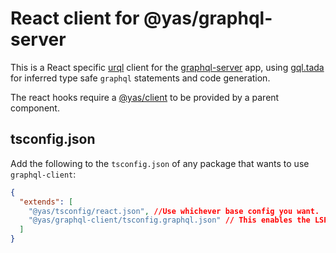 # React client for @yas/graphql-server

This is a React specific [urql](https://commerce.nearform.com/open-source/urql/) client for the [graphql-server](../../apps/graphql-server) app, using [gql.tada](https://gql-tada.0no.co/) for inferred type safe `graphql` statements and code generation.

The react hooks require a [@yas/client](../../libraries/query) to be provided by a parent component.

## tsconfig.json

Add the following to the `tsconfig.json` of any package that wants to use `graphql-client`:

```json
{
  "extends": [
    "@yas/tsconfig/react.json", //Use whichever base config you want.
    "@yas/graphql-client/tsconfig.graphql.json" // This enables the LSP plugin
  ]
}
```
